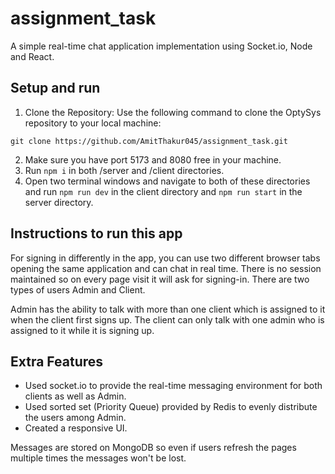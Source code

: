 # assignment_task
A simple real-time chat application implementation using Socket.io, Node and React.

## Setup and run
1. Clone the Repository: Use the following command to clone the OptySys repository to your local machine:

```shell
git clone https://github.com/AmitThakur045/assignment_task.git
```

2. Make sure you have port 5173 and 8080 free in your machine.
3. Run `npm i` in both /server and /client directories.
4. Open two terminal windows and navigate to both of these directories and run `npm run dev` in the client directory and `npm run start` in the server directory. 

## Instructions to run this app
For signing in differently in the app, you can use two different browser tabs opening the same application and can chat in real time. There is no session maintained so on every page visit it will ask for signing-in. 
There are two types of users Admin and Client.

Admin has the ability to talk with more than one client which is assigned to it when the client first signs up.
The client can only talk with one admin who is assigned to it while it is signing up.

## Extra Features
- Used socket.io to provide the real-time messaging environment for both clients as well as Admin.
- Used sorted set (Priority Queue) provided by Redis to evenly distribute the users among Admin.
- Created a responsive UI. 

Messages are stored on MongoDB so even if users refresh the pages multiple times the messages won't be lost.
